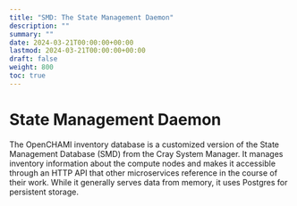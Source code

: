 ```yaml
---
title: "SMD: The State Management Daemon"
description: ""
summary: ""
date: 2024-03-21T00:00:00+00:00
lastmod: 2024-03-21T00:00:00+00:00
draft: false
weight: 800
toc: true
---
```


# State Management Daemon

The OpenCHAMI inventory database is a customized version of the State Management Database (SMD) from the Cray System Manager. It manages inventory information about the compute nodes and makes it accessible through an HTTP API that other microservices reference in the course of their work. While it generally serves data from memory, it uses Postgres for persistent storage.